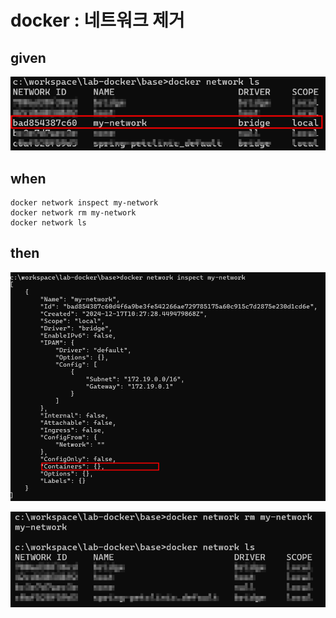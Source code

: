 
# docker : 네트워크 제거

## given

![img_35.png](..%2F..%2Fimages%2Fimg_35.png)

## when

```
docker network inspect my-network
docker network rm my-network
docker network ls
```

## then

![img_36.png](..%2F..%2Fimages%2Fimg_36.png)

![img_37.png](..%2F..%2Fimages%2Fimg_37.png)